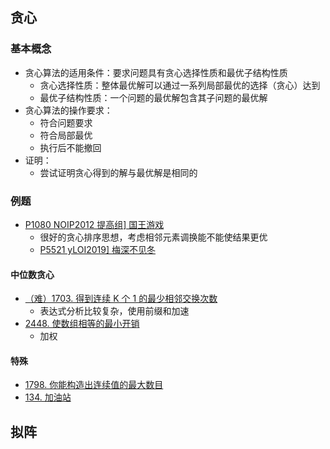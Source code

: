 ## 贪心

### 基本概念

- 贪心算法的适用条件：要求问题具有贪心选择性质和最优子结构性质
    - 贪心选择性质：整体最优解可以通过一系列局部最优的选择（贪心）达到
    - 最优子结构性质：一个问题的最优解包含其子问题的最优解
- 贪心算法的操作要求：
    - 符合问题要求
    - 符合局部最优
    - 执行后不能撤回
- 证明：
    - 尝试证明贪心得到的解与最优解是相同的
### 例题

- [P1080 NOIP2012 提高组\] 国王游戏](https://www.luogu.com.cn/problem/P1080)
  - 很好的贪心排序思想，考虑相邻元素调换能不能使结果更优
  - [P5521 yLOI2019\] 梅深不见冬](https://www.luogu.com.cn/problem/P5521)

#### 中位数贪心
- [（难）1703. 得到连续 K 个 1 的最少相邻交换次数](https://leetcode.cn/problems/minimum-adjacent-swaps-for-k-consecutive-ones/)
    - 表达式分析比较复杂，使用前缀和加速
- [2448. 使数组相等的最小开销](https://leetcode.cn/problems/minimum-cost-to-make-array-equal/)
    - 加权
#### 特殊
- [1798. 你能构造出连续值的最大数目](https://leetcode.cn/problems/maximum-number-of-consecutive-values-you-can-make/description/)
- [134. 加油站 ](https://leetcode.cn/problems/gas-station/description/)

## 拟阵